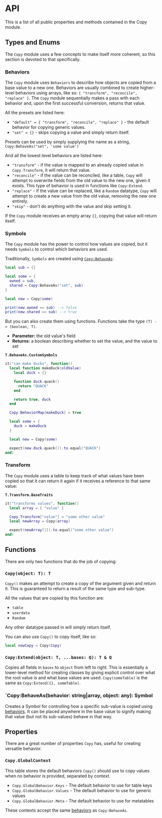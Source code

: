 # API

This is a list of all public properties and methods contained in the Copy module.

## Types and Enums

The `Copy` module uses a few concepts to make itself more coherent, so this section is devoted to that specifically.

### <a name="behaviors"></a> Behaviors

The `Copy` module uses `Behaviors` to describe how objects are copied from a base value to a new one. Behaviors are usually combined to create higher-level behaviors using arrays, like so: `{ "transform", "reconcile", "replace" }`. The `Copy` module sequentially makes a pass with each behavior and, upon the first successful conversion, returns that value.

All the presets are listed here:

* `"default" = { "transform", "reconcile", "replace" }` - the default behavior for copying generic values.
* `"set" = {}` - skips copying a value and simply return itself.

Presets can be used by simply supplying the name as a string, `Copy:BehaveAs("set", 'some value')`

And all the lowest level behaviors are listed here:

* `"transform"` - if the value is mapped to an already copied value in `Copy.Transform`, it will return that value.
* `"reconcile"` - if the value can be reconciled, like a table, `Copy` will attempt to overwrite fields from the old value to the new one, given it exists. This type of behavior is used in functions like `Copy:Extend`.
* `"replace"` - if the value can be replaced, like a `Random` datatype, `Copy` will attempt to create a new value from the old value, removing the new one entirely.
* `"skip"` - don't do anything with the value and skip setting it.

If the `Copy` module receives an empty array `{}`, copying that value will return itself.

### Symbols

The `Copy` module has the power to control how values are copied, but it needs `Symbols` to control which behaviors are used.

Traditionally, `Symbols` are created using [`Copy:BehaveAs`](#Copy_BehaveAs):

```lua
local sub = {}

local some = {
  owned = sub,
  shared = Copy:BehaveAs("set", sub)
}

local new = Copy(some)

print(new.owned == sub) --> false
print(new.shared == sub) --> true
```

But you can also create them using functions. Functions take the type `(T) -> (boolean, T)`.

* **Parameter:** the old value's field
* **Returns:** a boolean describing whether to set the value, and the value to set

**`T.BehaveAs.CustomSymbols`**

```lua
it("can make ducks", function()
  local function makeDuck(oldValue)
    local duck = {}

    function duck.quack()
      return "QUACK"
    end

    return true, duck
  end

  Copy.BehaviorMap[makeDuck] = true

  local some = {
    duck = makeDuck
  }

  local new = Copy(some)

  expect(new.duck.quack()).to.equal("QUACK")
end)
```

### Transform

The `Copy` module uses a table to keep track of what values have been copied so that it can return it again if it receives a reference to that same value:

**`T.Transform.BaseTraits`**

```lua
it("transforms values", function()
  local array = { "value" }

  Copy.Transform["value"] = "some other value"
  local newArray = Copy(array)

  expect(newArray[1]).to.equal("some other value")
end)
```

## Functions

There are only two functions that do the job of copying:

### `Copy(object: T): T`

`Copy()` makes an attempt to create a copy of the argument given and return it. This is guaranteed to return a result of the same type and sub-type.

All the values that are copied by this function are:

* `table`
* `userdata`
* `Random`

Any other datatype passed in will simply return itself.

You can also use `Copy()` to copy itself, like so:

```lua
local newCopy = Copy(Copy)
```

### `Copy:Extend(object: T, ...bases: Q): T & Q`

Copies all fields in `bases` to `object` from left to right. This is essentially a lower-level method for creating classes by giving explicit control over what the root value is and what base values are used. `Copy(someTable)` is the same as `Copy:Extend({}, someTable)`.

### <a name="Copy_BehaveAs"></a> `Copy:BehaveAs(behavior: string|array, object: any): Symbol

Creates a Symbol for controlling how a specific sub-value is copied using [behaviors](#behaviors). It can be placed anywhere in the base value to signify making that value (but not its sub-values) behave in that way.

## Properties

There are a great number of properties `Copy` has, useful for creating versatile behavior.

### `Copy.GlobalContext`

This table stores the default behaviors `Copy()` should use to copy values when no behavior is provided, separated by context.

* `Copy.GlobalBehavior.Keys` - The default behavior to use for table keys
* `Copy.GlobalBehavior.Values` - The default behavior to use for generic values
* `Copy.GlobalBehavior.Meta` - The default behavior to use for metatables

These contexts accept the same [behaviors](#behaviors) as `Copy:BehaveAs`.
